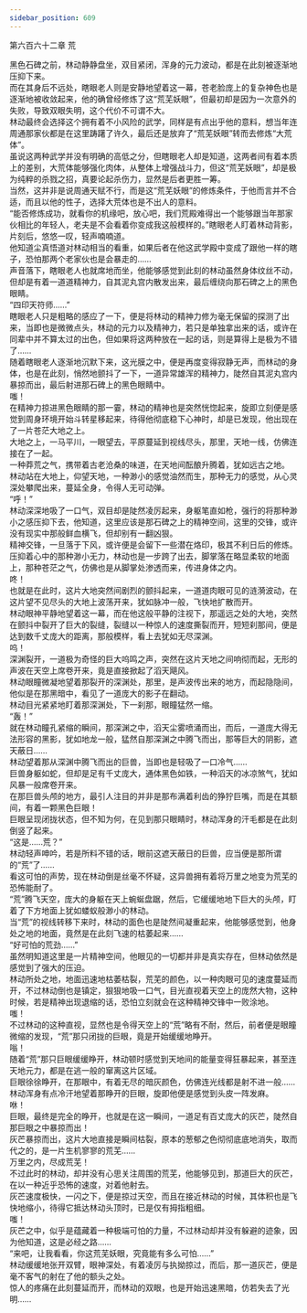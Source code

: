 ```yaml
---
sidebar_position: 609
---
```

 第六百六十二章 荒


黑色石碑之前，林动静静盘坐，双目紧闭，浑身的元力波动，都是在此刻被逐渐地压抑下来。  
而在其身后不远处，瞎眼老人则是安静地望着这一幕，苍老脸庞上的复杂神色也是逐渐地被收敛起来，他的确曾经修炼了这“荒芜妖眼”，但最初却是因为一次意外的失败，导致双眼失明，这个代价不可谓不大。  
林动最终会选择这个拥有着不小风险的武学，同样是有点出乎他的意料，想当年连周通那家伙都是在这里踌躇了许久，最后还是放弃了“荒芜妖眼”转而去修炼“大荒体”。  
虽说这两种武学并没有明确的高低之分，但瞎眼老人却是知道，这两者间有着本质上的差别，大荒体能够强化肉体，从整体上增强战斗力，但这“荒芜妖眼”，却是极为纯粹的杀戮之招，真要论起杀伤力，显然是后者更胜一筹。  
当然，这并非是说周通天赋不行，而是这“荒芜妖眼”的修炼条件，于他而言并不合适，而且以他的性子，选择大荒体也是不出人的意料。  
“能否修炼成功，就看你的机缘吧，放心吧，我们荒殿难得出一个能够跟当年那家伙相比的年轻人，老夫是不会看着你变成我这般模样的。”瞎眼老人盯着林动背影，片刻后，悠悠一叹，轻声喃喃道。  
他知道尘真悟道对林动相当的看重，如果后者在他这武学殿中变成了跟他一样的瞎子，恐怕那两个老家伙也是会暴走的……  
声音落下，瞎眼老人也就席地而坐，他能够感觉到此刻的林动虽然身体纹丝不动，但却是有着一道道精神力，自其泥丸宫内散发出来，最后缠绕向那石碑之上的黑色眼睛。  
“四印天符师……”  
瞎眼老人只是粗略的感应了一下，便是将林动的精神力修为毫无保留的探测了出来，当即也是微微点头，林动的元力以及精神力，若只是单独拿出来的话，或许在同辈中并不算太过的出色，但如果将这两种放在一起的话，则是算得上是极为不错了……  
随着瞎眼老人逐渐地沉默下来，这光膜之中，便是再度变得寂静无声，而林动的身体，也是在此刻，悄然地颤抖了一下，一道异常雄浑的精神力，陡然自其泥丸宫内暴掠而出，最后射进那石碑上的黑色眼睛中。  
嗤！  
在精神力掠进黑色眼睛的那一霎，林动的精神也是突然恍惚起来，旋即立刻便是感觉到周身环境开始斗转星移起来，待得他彻底稳下心神时，却是已发现，他出现在了一片苍茫大地之上。  
大地之上，一马平川，一眼望去，平原蔓延到视线尽头，那里，天地一线，仿佛连接在了一起。  
一种莽荒之气，携带着古老沧桑的味道，在天地间酝酿升腾着，犹如远古之地。  
林动站在大地上，仰望天地，一种渺小的感觉油然而生，那种无力的感觉，从心灵深处攀爬出来，蔓延全身，令得人无可动弹。  
“呼！”  
林动深深地吸了一口气，双目却是陡然凌厉起来，身躯笔直如枪，强行的将那种渺小之感压抑下去，他知道，这里应该是那石碑之上的精神空间，这里的交锋，或许没有现实中那般鲜血横飞，但却别有一翻凶狠。  
精神交锋，一旦落于下风，或许便是会留下一些潜在烙印，极其不利日后的修炼。  
压抑着心中的那种渺小无力，林动也是一步跨了出去，脚掌落在略显柔软的地面上，那种苍茫之气，仿佛也是从脚掌处渗透而来，传进身体之内。  
咚！  
也就是在此时，这片大地突然间剧烈的颤抖起来，一道道肉眼可见的涟漪波动，在这片望不见尽头的大地上波荡开来，犹如脉冲一般，飞快地扩散而开。  
林动眼神平静地望着这一幕，而在他这般平静的注视下，那遥远之处的大地，突然在颤抖中裂开了巨大的裂缝，裂缝以一种惊人的速度撕裂而开，短短刹那间，便是达到数千丈庞大的距离，那般模样，看上去犹如无尽深渊。  
呜！  
深渊裂开，一道极为奇怪的巨大呜鸣之声，突然在这片天地之间响彻而起，无形的声波在天空上席卷开来，竟是直接掀起了滔天飓风。  
林动眼瞳微凝地望着那裂开的深渊处，那里，是声波传出来的地方，而起隐隐间，他似是在那黑暗中，看见了一道庞大的影子在翻动。  
林动目光紧紧地盯着那深渊处，下一刹那，眼瞳猛然一缩。  
“轰！”  
就在林动瞳孔紧缩的瞬间，那深渊之中，滔天尘雾喷涌而出，而后，一道庞大得无法形容的黑影，犹如地龙一般，猛然自那深渊之中腾飞而出，那等巨大的阴影，遮天蔽日……  
林动望着那从深渊中腾飞而出的巨兽，当即也是轻吸了一口冷气……  
巨兽身躯如蛇，但却是足有千丈庞大，通体黑色如铁，一种滔天的冰凉煞气，犹如风暴一般席卷开来。  
在那巨兽头颅的地方，最引人注目的并非是那布满着利齿的狰狞巨嘴，而是在其额间，有着一颗黑色巨眼！  
巨眼呈现闭拢状态，但不知为何，在见到那只眼睛时，林动浑身的汗毛都是在此刻倒竖了起来。  
“这是……荒？”  
林动轻声呻吟，若是所料不错的话，眼前这遮天蔽日的巨兽，应当便是那所谓的“荒”了……  
看这可怕的声势，现在林动倒是丝毫不怀疑，这异兽拥有着将万里之地变为荒芜的恐怖能耐了。  
“荒”腾飞天空，庞大的身躯在天上蜿蜒盘踞，然后，它缓缓地地下巨大的头颅，盯着了下方地面上犹如蝼蚁般渺小的林动。  
当“荒”的视线转移下来时，林动的面色也是陡然间凝重起来，他能够感觉到，他身处之地的地面，竟然是在此刻飞速的枯萎起来……  
“好可怕的荒劲……”  
虽然明知道这里是一片精神空间，他眼见的一切都并非是真实存在，但林动依然是感觉到了强大的压迫。  
林动所处之地，地面迅速地枯萎枯裂，荒芜的颜色，以一种肉眼可见的速度蔓延而开，不过林动倒也是镇定，狠狠地吸一口气，目光直视着天空上的庞然大物，这种时候，若是精神出现退缩的话，恐怕立刻就会在这种精神交锋中一败涂地。  
嗤！  
不过林动的这种直视，显然也是令得天空上的“荒”略有不耐，然后，前者便是眼瞳微缩的发现，“荒”那只闭拢的巨眼，竟是开始缓缓地睁开。  
嗡！  
随着“荒”那只巨眼缓缓睁开，林动顿时感觉到天地间的能量变得狂暴起来，甚至连天地元力，都是在逃一般的窜离这片区域。  
巨眼徐徐睁开，在那眼中，有着无尽的暗灰颜色，仿佛连光线都是射不进一般……  
林动浑身有点冷汗地望着那睁开的巨眼，旋即他便是感觉到头皮一阵发麻。  
咻！  
巨眼，最终是完全的睁开，也就是在这一瞬间，一道足有百丈庞大的灰芒，陡然自那巨眼之中暴掠而出！  
灰芒暴掠而出，这片大地直接是瞬间枯裂，原本的葱郁之色彻彻底底地消失，取而代之的，是一片生机寥寥的荒芜……  
万里之内，尽成荒芜！  
不过此时的林动，却并没有心思关注周围的荒芜，他能够见到，那道巨大的灰芒，在以一种近乎恐怖的速度，对着他射去。  
灰芒速度极快，一闪之下，便是掠过天空，而且在接近林动的时候，其体积也是飞快地缩小，待得它抵达林动头顶时，已是仅有拇指粗细。  
嗤！  
灰芒之中，似乎是蕴藏着一种极端可怕的力量，不过林动却并没有躲避的迹象，因为他知道，这是必经之路……  
“来吧，让我看看，你这荒芜妖眼，究竟能有多么可怕……”  
林动缓缓地张开双臂，眼神深处，有着凌厉与执拗掠过，而后，那一道灰芒，便是毫不客气的射在了他的额头之处。  
惊人的疼痛在此刻蔓延而开，而林动的双眼，也是开始迅速黑暗，仿若失去了光明……  
  
  
